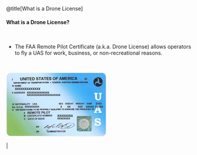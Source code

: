 <div class="slide-bg-style-left"></div><div class="slide-bg-style-right"></div>

@title[What is a Drone License]

#### What is a Drone License?

<br>

- The FAA Remote Pilot Certificate (a.k.a. Drone License) allows operators to fly a UAS for work, business, or non-recreational reasons.

<br>

<div class="right">

![Logo](assets/img/remotepilotlicense.png)

</div>
|
